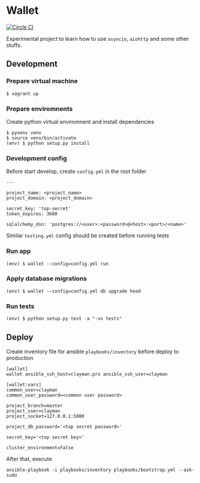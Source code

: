 Wallet
==========

[![Circle CI](https://circleci.com/gh/clayman74/wallet/tree/master.svg?style=svg)](https://circleci.com/gh/clayman74/wallet/tree/master)

Experimental project to learn how to use `asyncio`, `aiohttp` and some other stuffs.

Development
-----------

### Prepare virtual machine

    $ vagrant up

### Prepare enviromnents
Create python virtual enviromnent and install dependencies

    $ pyvenv venv
    $ source venv/bin/activate
    (env) $ python setup.py install

### Development config
Before start develop, create `config.yml` in the root folder

    ---

    project_name: <project_name>
    project_domain: <project_domain>

    secret_key: 'top-secret'
    token_expires: 3600

    sqlalchemy_dsn: 'postgres://<user>:<password>@<host>:<port>/<name>'

Similar `testing.yml` config should be created before running tests

### Run app

    (env) $ wallet --config=config.yml run

### Apply database migrations

    (env) $ wallet --config=config.yml db upgrade head

### Run tests

    (env) $ python setup.py test -a "-vv tests"

Deploy
------
Create inventory file for ansible `playbooks/inventory` before deploy to production

    [wallet]
    wallet ansible_ssh_host=clayman.pro ansible_ssh_user=clayman

    [wallet:vars]
    common_user=clayman
    common_user_password=<common user password>

    project_branch=master
    project_user=clayman
    project_socket=127.0.0.1:5000

    project_db_password='<top secret password>'

    secret_key='<top secret key>'

    cluster_environment=False

After that, execute

    ansible-playbook -i playbooks/inventory playbooks/bootstrap.yml --ask-sudo
